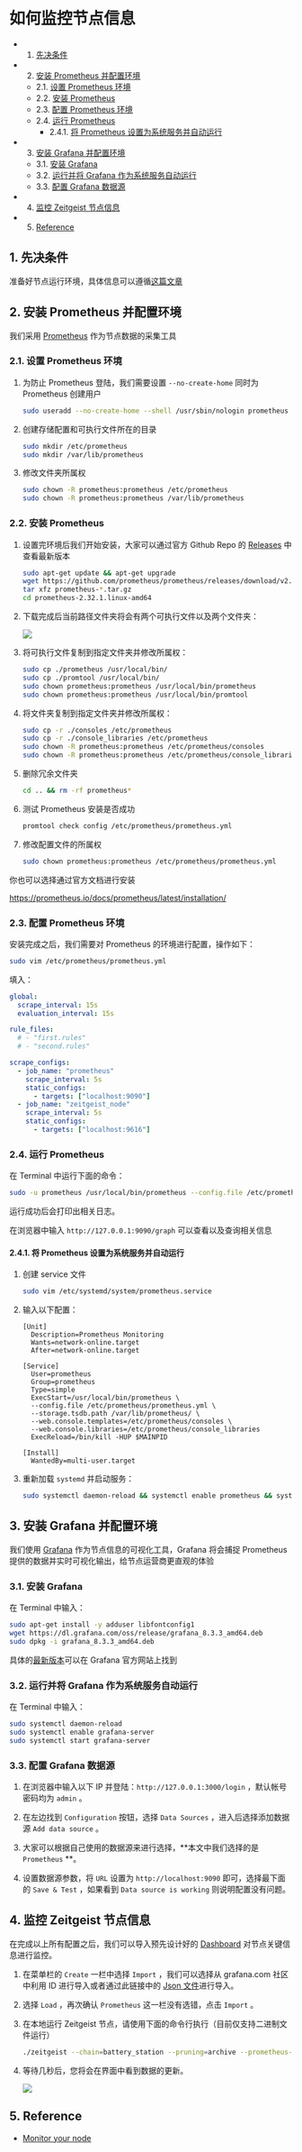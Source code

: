 # 如何监控节点信息

<!-- vscode-markdown-toc -->

- 1. [先决条件](#Prerequisites)
- 2. [安装 Prometheus 并配置环境](#InstallPrometheusandconfiguretheenvironment)
  - 2.1. [设置 Prometheus 环境](#ConfigurethePrometheusenvironment)
  - 2.2. [安装 Prometheus](#InstallPrometheus)
  - 2.3. [配置 Prometheus 环境](#ConfigurePrometheusenvironment)
  - 2.4. [运行 Prometheus](#RunPrometheus)
    - 2.4.1. [将 Prometheus 设置为系统服务并自动运行](#SetPrometheusasasystemserviceandrunitautomatically)
- 3. [安装 Grafana 并配置环境](#InstallGrafanaandconfiguretheenvironment)
  - 3.1. [安装 Grafana](#InstallGrafana)
  - 3.2. [运行并将 Grafana 作为系统服务自动运行](#RunandautomaticallyrunGrafanaasasystemservice)
  - 3.3. [配置 Grafana 数据源](#ConfigureGrafanadatasource)
- 4. [监控 Zeitgeist 节点信息](#MonitorZeitgeistnodemetrics)
- 5. [Reference](#Reference)

<!-- vscode-markdown-toc-config
	numbering=true
	autoSave=true
	/vscode-markdown-toc-config -->
<!-- /vscode-markdown-toc -->

## 1. <a name='Prerequisites'></a>先决条件

准备好节点运行环境，具体信息可以遵循[这篇文章](https://docs.zeitgeist.pm/battery-station)

## 2. <a name='InstallPrometheusandconfiguretheenvironment'></a>安装 Prometheus 并配置环境

我们采用 [Prometheus](https://prometheus.io/docs/introduction/overview/) 作为节点数据的采集工具

### 2.1. <a name='ConfigurethePrometheusenvironment'></a>设置 Prometheus 环境

1. 为防止 Prometheus 登陆，我们需要设置 `--no-create-home` 同时为 Prometheus 创建用户

   ```bash
   sudo useradd --no-create-home --shell /usr/sbin/nologin prometheus
   ```

2. 创建存储配置和可执行文件所在的目录

   ```bash
   sudo mkdir /etc/prometheus
   sudo mkdir /var/lib/prometheus
   ```

3. 修改文件夹所属权

   ```bash
   sudo chown -R prometheus:prometheus /etc/prometheus
   sudo chown -R prometheus:prometheus /var/lib/prometheus
   ```

### 2.2. <a name='InstallPrometheus'></a>安装 Prometheus

1. 设置完环境后我们开始安装，大家可以通过官方 Github Repo 的 [Releases](https://github.com/prometheus/prometheus/releases) 中查看最新版本

   ```bash
   sudo apt-get update && apt-get upgrade
   wget https://github.com/prometheus/prometheus/releases/download/v2.32.1/prometheus-2.32.1.linux-amd64.tar.gz
   tar xfz prometheus-*.tar.gz
   cd prometheus-2.32.1.linux-amd64
   ```

2. 下载完成后当前路径文件夹将会有两个可执行文件以及两个文件夹：

   ![](./imgs/textart.png)

3. 将可执行文件复制到指定文件夹并修改所属权：

   ```bash
   sudo cp ./prometheus /usr/local/bin/
   sudo cp ./promtool /usr/local/bin/
   sudo chown prometheus:prometheus /usr/local/bin/prometheus
   sudo chown prometheus:prometheus /usr/local/bin/promtool
   ```

4. 将文件夹复制到指定文件夹并修改所属权：

   ```bash
   sudo cp -r ./consoles /etc/prometheus
   sudo cp -r ./console_libraries /etc/prometheus
   sudo chown -R prometheus:prometheus /etc/prometheus/consoles
   sudo chown -R prometheus:prometheus /etc/prometheus/console_libraries
   ```

5. 删除冗余文件夹

   ```bash
   cd .. && rm -rf prometheus*
   ```

6. 测试 Prometheus 安装是否成功

   ```bash
   promtool check config /etc/prometheus/prometheus.yml
   ```

7. 修改配置文件的所属权

   ```bash
   sudo chown prometheus:prometheus /etc/prometheus/prometheus.yml
   ```

你也可以选择通过官方文档进行安装

https://prometheus.io/docs/prometheus/latest/installation/

### 2.3. <a name='ConfigurePrometheusenvironment'></a>配置 Prometheus 环境

安装完成之后，我们需要对 Prometheus 的环境进行配置，操作如下：

```bash
sudo vim /etc/prometheus/prometheus.yml
```

填入：

```yaml
global:
  scrape_interval: 15s
  evaluation_interval: 15s

rule_files:
  # - "first.rules"
  # - "second.rules"

scrape_configs:
  - job_name: "prometheus"
    scrape_interval: 5s
    static_configs:
      - targets: ["localhost:9090"]
  - job_name: "zeitgeist_node"
    scrape_interval: 5s
    static_configs:
      - targets: ["localhost:9616"]
```

### 2.4. <a name='RunPrometheus'></a>运行 Prometheus

在 Terminal 中运行下面的命令：

```bash
sudo -u prometheus /usr/local/bin/prometheus --config.file /etc/prometheus/prometheus.yml --storage.tsdb.path /var/lib/prometheus/ --web.console.templates=/etc/prometheus/consoles --web.console.libraries=/etc/prometheus/console_libraries
```

运行成功后会打印出相关日志。

在浏览器中输入 `http://127.0.0.1:9090/graph` 可以查看以及查询相关信息

#### 2.4.1. <a name='SetPrometheusasasystemserviceandrunitautomatically'></a>将 Prometheus 设置为系统服务并自动运行

1. 创建 service 文件

   ```bash
   sudo vim /etc/systemd/system/prometheus.service
   ```

2. 输入以下配置：

   ```
   [Unit]
     Description=Prometheus Monitoring
     Wants=network-online.target
     After=network-online.target

   [Service]
     User=prometheus
     Group=prometheus
     Type=simple
     ExecStart=/usr/local/bin/prometheus \
     --config.file /etc/prometheus/prometheus.yml \
     --storage.tsdb.path /var/lib/prometheus/ \
     --web.console.templates=/etc/prometheus/consoles \
     --web.console.libraries=/etc/prometheus/console_libraries
     ExecReload=/bin/kill -HUP $MAINPID

   [Install]
     WantedBy=multi-user.target
   ```

3. 重新加载 `systemd` 并启动服务：

   ```bash
   sudo systemctl daemon-reload && systemctl enable prometheus && systemctl start prometheus
   ```

## 3. <a name='InstallGrafanaandconfiguretheenvironment'></a>安装 Grafana 并配置环境

我们使用 [Grafana](https://grafana.com/grafana/) 作为节点信息的可视化工具，Grafana 将会捕捉 Prometheus 提供的数据并实时可视化输出，给节点运营商更直观的体验

### 3.1. <a name='InstallGrafana'></a>安装 Grafana

在 Terminal 中输入：

```bash
sudo apt-get install -y adduser libfontconfig1
wget https://dl.grafana.com/oss/release/grafana_8.3.3_amd64.deb
sudo dpkg -i grafana_8.3.3_amd64.deb
```

具体的[最新版本](https://grafana.com/grafana/download)可以在 Grafana 官方网站上找到

### 3.2. <a name='RunandautomaticallyrunGrafanaasasystemservice'></a>运行并将 Grafana 作为系统服务自动运行

在 Terminal 中输入：

```bash
sudo systemctl daemon-reload
sudo systemctl enable grafana-server
sudo systemctl start grafana-server
```

### 3.3. <a name='ConfigureGrafanadatasource'></a>配置 Grafana 数据源

1. 在浏览器中输入以下 IP 并登陆：`http://127.0.0.1:3000/login` ，默认帐号密码均为 `admin` 。

2. 在左边找到 `Configuration` 按钮，选择 `Data Sources` ，进入后选择添加数据源 `Add data source` 。
3. 大家可以根据自己使用的数据源来进行选择，**本文中我们选择的是 `Prometheus` **。
4. 设置数据源参数，将 `URL` 设置为 `http://localhost:9090` 即可，选择最下面的 `Save & Test` ，如果看到 `Data source is working` 则说明配置没有问题。

## 4. <a name='MonitorZeitgeistnodemetrics'></a>监控 Zeitgeist 节点信息

在完成以上所有配置之后，我们可以导入预先设计好的 [Dashboard](https://grafana.com/grafana/dashboards/15424) 对节点关键信息进行监控。

1. 在菜单栏的 `Create` 一栏中选择 `Import` ，我们可以选择从 grafana.com 社区中利用 ID 进行导入或者通过此链接中的 [Json 文件](https://github.com/Whisker17/Zeitgeist-Node-Monitor/blob/main/Zeitgeist%20Node%20Monitor-1640048954974.json)进行导入。

2. 选择 `Load` ，再次确认 `Prometheus` 这一栏没有选错，点击 `Import` 。

3. 在本地运行 Zeitgeist 节点，请使用下面的命令行执行（目前仅支持二进制文件运行）

   ```bash
   ./zeitgeist --chain=battery_station --pruning=archive --prometheus-port=9616
   ```

4. 等待几秒后，您将会在界面中看到数据的更新。

   ![](./imgs/grafana.png)

## 5. <a name='Reference'></a>Reference

- [Monitor your node](https://wiki.polkadot.network/docs/maintain-guides-how-to-monitor-your-node)
